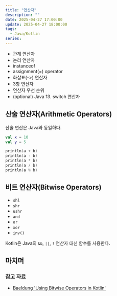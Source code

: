 ```yaml
---
title: "연산자"
description: ""
date: 2025-04-27 17:00:00
update: 2025-04-27 18:00:00
tags:
  - Java/Kotlin
series: 
---
```


- 관계 연산자
- 논리 연산자
- instanceof
- assignment(=) operator
- 화살표(->) 연산자
- 3항 연산자
- 연산자 우선 순위
- (optional) Java 13. switch 연산자

## 산술 연산자(Arithmetic Operators)

산술 연산은 Java와 동일하다.

```kotlin
val x = 10
val y = 5

println(a + b)
println(a - b)
println(a * b)
println(a / b)
println(a % b)
```

## 비트 연산자(Bitwise Operators)

- `shl`
- `shr`
- `ushr`
- `and`
- `or`
- `xor`
- `inv()`

Kotlin은 Java의 `&&`, `||`, `!` 연산자 대신 함수를 사용한다.

## 마치며 

### 참고 자료

- [Baeldung 'Using Bitwise Operators in Kotlin'](https://www.baeldung.com/kotlin/bitwise-operators) 
